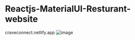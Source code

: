 # Reactjs-MaterialUI-Resturant-website
  craveconnect.netlify.app
  ![image](https://github.com/shubharajgs7/reactwebsite/assets/134129470/648ad773-db77-44a7-8be4-1916d3eb2ba1)



